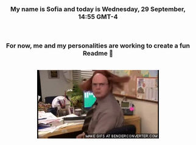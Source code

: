 


<div align="center">
<h3 >My name is Sofia and today is Wednesday, 29 September, 14:55 GMT-4</h3><br>
<h3 >For now, me and my personalities are working to create a fun Readme 👋
</h3><br>
<img src='img/dwight.gif' alt='working...'/>
</div>

